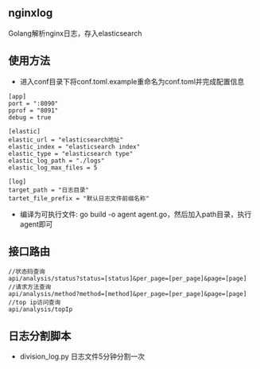 ## nginxlog
Golang解析nginx日志，存入elasticsearch

## 使用方法
- 进入conf目录下将conf.toml.example重命名为conf.toml并完成配置信息

```
[app]
port = ":8090"
pprof = "8091"
debug = true

[elastic]
elastic_url = "elasticsearch地址"
elastic_index = "elasticsearch index"
elastic_type = "elasticsearch type"
elastic_log_path = "./logs"
elastic_log_max_files = 5

[log]
target_path = "日志目录"
tartet_file_prefix = "默认日志文件前缀名称"
```
- 编译为可执行文件: go build -o agent agent.go，然后加入path目录，执行agent即可

## 接口路由
```
//状态码查询
api/analysis/status?status=[status]&per_page=[per_page]&page=[page]
//请求方法查询
api/analysis/method?method=[method]&per_page=[per_page]&page=[page]
//top ip访问查询
api/analysis/topIp
```

## 日志分割脚本
- division_log.py
日志文件5分钟分割一次